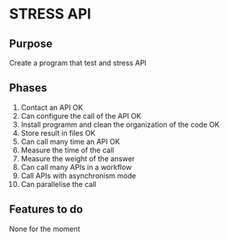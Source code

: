# STRESS API

## Purpose
Create a program that test and stress API

## Phases 
1. Contact an API OK
2. Can configure the call of the API OK
3. Install programm and clean the organization of the code OK
4. Store result in files OK
5. Can call many time an API OK
6. Measure the time of the call 
7. Measure the weight of the answer
8. Can call many APIs in a workflow
9. Call APIs with asynchronism mode
10. Can parallelise the call

## Features to do
None for the moment